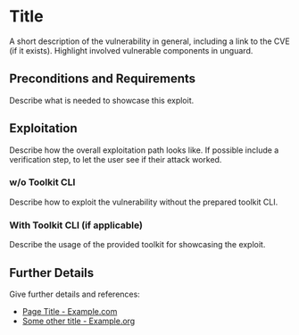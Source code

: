 # Title

A short description of the vulnerability in general, including a link to the CVE (if it exists).
Highlight involved vulnerable components in unguard.

## Preconditions and Requirements

Describe what is needed to showcase this exploit.

## Exploitation

Describe how the overall exploitation path looks like.
If possible include a verification step, to let the user see if their attack worked.

### w/o Toolkit CLI

Describe how to exploit the vulnerability without the prepared toolkit CLI.

### With Toolkit CLI (if applicable)

Describe the usage of the provided toolkit for showcasing the exploit.

## Further Details

Give further details and references:

* [Page Title - Example.com](https://example.com)
* [Some other title - Example.org](https://example.org)